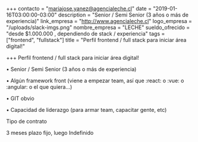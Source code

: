 +++
contacto = "mariajose.yanez@agencialeche.cl"
date = "2019-01-16T03:00:00-03:00"
description = "Senior / Semi Senior (3 años o más de experiencia)"
link_empresa = "http://www.agencialeche.cl"
logo_empresa = "/uploads/slack-imgs.png"
nombre_empresa = "LECHE"
sueldo_ofrecido = "desde $1.000.000 , dependiendo de stack / experiencia"
tags = ["frontend", "fullstack"]
title = "Perfil frontend / full stack para iniciar área digital!"

+++
Perfil frontend / full stack para iniciar área digital!

• Senior / Semi Senior (3 años o más de experiencia)

• Algún framework front (viene a empezar team, así que :react: o :vue: o :angular: o el que quiera...)

• GIT obvio

• Capacidad de liderazgo (para armar team, capacitar gente, etc)

Tipo de contrato

3 meses plazo fijo, luego Indefinido